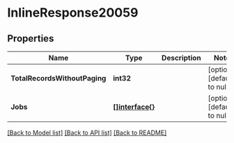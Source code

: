# InlineResponse20059

## Properties
Name | Type | Description | Notes
------------ | ------------- | ------------- | -------------
**TotalRecordsWithoutPaging** | **int32** |  | [optional] [default to null]
**Jobs** | [**[]interface{}**](interface{}.md) |  | [optional] [default to null]

[[Back to Model list]](../README.md#documentation-for-models) [[Back to API list]](../README.md#documentation-for-api-endpoints) [[Back to README]](../README.md)

